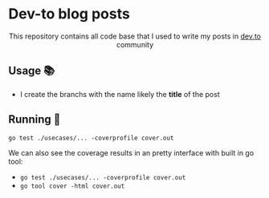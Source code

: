 # Dev-to blog posts

<p align='center'>This repository contains all code base that I used to write my posts in <a href="https://dev.to/chseki">dev.to</a> community</p>

## Usage :books:

- I create the branchs with the name likely the **title** of the post

## Running :scroll:

`go test ./usecases/... -coverprofile cover.out`

We can also see the coverage results in an pretty interface with built in go tool:

- `go test ./usecases/... -coverprofile cover.out`
- `go tool cover -html cover.out`

